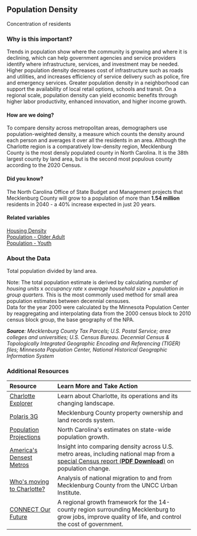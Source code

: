 ## Population Density
Concentration of residents

### Why is this important?
Trends in population show where the community is growing and where it is declining, which can help government agencies and service providers identify where infrastructure, services, and investment may be needed. Higher population density decreases cost of infrastructure such as roads and utilities, and increases efficiency of service delivery such as police, fire and emergency services. Greater population density in a neighborhood can support the availability of local retail options, schools and transit. On a regional scale, population density can yield economic benefits through higher labor productivity, enhanced innovation, and higher income growth.

#### How are we doing?
To compare density across metropolitan areas, demographers use population-weighted density, a measure which counts the density around each person and averages it over all the residents in an area. Although the Charlotte region is a comparatively low-density region, Mecklenburg County is the most densly populated county in North Carolina. It is the 38th largest county by land area, but is the second most populous county according to the 2020 Census.

#### Did you know?
The North Carolina Office of State Budget and Management projects that Mecklenburg County will grow to a population of more than **1.54 million** residents in 2040 - a 40% increase expected in just 20 years.

#### Related variables
<a href="javascript:void(0)" onclick="model.metricId = 'm5'">Housing Density</a>  
<a href="javascript:void(0)" onclick="model.metricId = 'm13'">Population - Older Adult</a>  
<a href="javascript:void(0)" onclick="model.metricId = 'm12'">Population - Youth</a>  

### About the Data 
Total population divided by land area.

Note: The total population estimate is derived by calculating *number of housing units* x *occupancy rate* x *average household size* + *population in group quarters.* This is the most commonly used method for small area population estimates between decennial censuses.  
Data for the year 2000 were calculated by the Minnesota Population Center by reaggregating and interpolating data from the 2000 census block to 2010 census block group, the base geography of the NPA.

_**Source**: Mecklenburg County Tax Parcels; U.S. Postal Service; area colleges and universities; U.S. Census Bureau. Decennial Census & Topologically Integrated Geographic Encoding and Referencing (TIGER) files; Minnesota Population Center, National Historical Geographic Information System_

### Additional Resources
| Resource | Learn More and Take Action | 
|:--- | :--- |
|[Charlotte Explorer](https://explore.charlottenc.gov/)| Learn about Charlotte, its operations and its changing landscape.
|[Polaris 3G](https://polaris3g.mecklenburgcountync.gov//)| Mecklenburg County property ownership and land records system.
|[Population Projections](https://www.osbm.nc.gov/facts-figures/population-demographics)| North Carolina's estimates on state-wide population growth.
|[America's Densest Metros](hhttps://www.bloomberg.com/news/articles/2012-10-15/america-s-truly-densest-metro-areas)| Insight into comparing density across U.S. metro areas, including national map from a [special Census report (**PDF Download**)](http://www.census.gov/prod/cen2010/reports/c2010sr-01.pdf) on population change.
|[Who's moving to Charlotte?](http://plancharlotte.org/story/moving-charlotte-youre-not-alone)| Analysis of national migration to and from Mecklenburg County from the UNCC Urban Institute.
|[CONNECT Our Future](http://connectourfuture.org/) |A regional growth framework for the 14-county region surrounding Mecklenburg to grow jobs, improve quality of life, and control the cost of government.